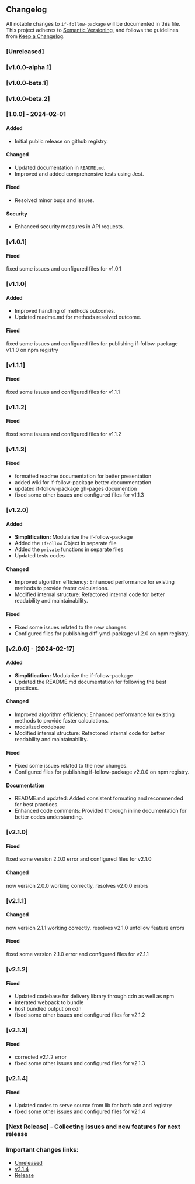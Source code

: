 ## Changelog

All notable changes to `if-follow-package` will be documented in this file. This project adheres to [Semantic Versioning](https://semver.org/spec/v2.0.0.html),
and follows the guidelines from [Keep a Changelog](https://keepachangelog.com/).

### [Unreleased]

### [v1.0.0-alpha.1]

### [v1.0.0-beta.1]

### [v1.0.0-beta.2]

### [1.0.0] - 2024-02-01

#### Added
- Initial public release on github registry.

#### Changed
- Updated documentation in `README.md`.
- Improved and added comprehensive tests using Jest.

#### Fixed
- Resolved minor bugs and issues.

#### Security
- Enhanced security measures in API requests.

### [v1.0.1]

#### Fixed

fixed some issues and configured files for v1.0.1

### [v1.1.0]

#### Added

- Improved handling of methods outcomes.
- Updated readme.md for methods resolved outcome.

#### Fixed

fixed some issues and configured files for publishing if-follow-package v1.1.0 on npm registry

### [v1.1.1]

#### Fixed

fixed some issues and configured files for v1.1.1

### [v1.1.2]

#### Fixed

fixed some issues and configured files for v1.1.2

### [v1.1.3]

#### Fixed

- formatted readme documentation for better presentation
- added wiki for if-follow-package better docummentation
- updated if-follow-package gh-pages documention
- fixed some other issues and configured files for v1.1.3

### [v1.2.0]

#### Added

- **Simplification:** Modularize the if-follow-package
- Added the `IfFollow` Object in separate file
- Added the `private` functions in separate files
- Updated tests codes

#### Changed

- Improved algorithm efficiency: Enhanced performance for existing methods to provide faster calculations.
- Modified internal structure: Refactored internal code for better readability and maintainability.

#### Fixed

- Fixed some issues related to the new changes.
- Configured files for publishing diff-ymd-package v1.2.0 on npm registry.

### [v2.0.0] - [2024-02-17]

#### Added

- **Simplification:** Modularize the if-follow-package
- Updated the README.md documentation for following the best practices.

#### Changed

- Improved algorithm efficiency: Enhanced performance for existing methods to provide faster calculations.
- modulized codebase
- Modified internal structure: Refactored internal code for better readability and maintainability.

#### Fixed

- Fixed some issues related to the new changes.
- Configured files for publishing if-follow-package v2.0.0 on npm registry.

#### Documentation

- README.md updated: Added consistent formating and recommended for best practices.
- Enhanced code comments: Provided thorough inline documentation for better codes understanding.

### [v2.1.0]

#### Fixed

fixed some version 2.0.0 error and configured files for v2.1.0

#### Changed
now version 2.0.0 working correctly, resolves v2.0.0 errors


### [v2.1.1]

#### Changed
now version 2.1.1 working correctly, resolves v2.1.0 unfollow feature errors

#### Fixed

fixed some version 2.1.0 error and configured files for v2.1.1

### [v2.1.2]

#### Fixed

- Updated codebase for delivery library through cdn as well as npm
- interated webpack to bundle
- host bundled output on cdn
- fixed some other issues and configured files for v2.1.2

### [v2.1.3]

#### Fixed

- corrected v2.1.2 error
- fixed some other issues and configured files for v2.1.3

### [v2.1.4]

#### Fixed

- Updated codes to serve source from lib for both cdn and registry
- fixed some other issues and configured files for v2.1.4


### [Next Release] - Collecting issues and new features for next release

### Important changes links:

- [Unreleased](https://github.com/farhan7reza7/if-follow-package/compare/v2.1.4...HEAD)
- [v2.1.4](https://github.com/farhan7reza7/if-follow-package/releases/tag/v2.1.4)
- [Release](https://github.com/farhan7reza7/if-follow-package/milestone/2)
